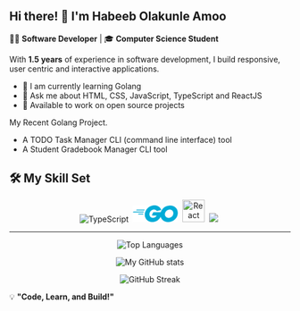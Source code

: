## Hi there! 👋 I'm Habeeb Olakunle Amoo

🧑‍💻 **Software Developer** | 🎓 **Computer Science Student**  

With **1.5 years** of experience in software development, I build responsive, user centric and interactive applications.


- 🌱 I am currently learning Golang
- 🎉 Ask me about HTML, CSS, JavaScript, TypeScript and ReactJS
- 🚀 Available to work on open source projects

My Recent Golang Project.

- A TODO Task Manager CLI (command line interface) tool
- A Student Gradebook Manager CLI tool
  

## 🛠 My Skill Set
<div align="center">
  <img src="https://cdn.jsdelivr.net/gh/devicons/devicon/icons/typescript/typescript-original.svg" alt="TypeScript" width="40" height="40">&nbsp;
  <img src="assets/1000214964_prev_ui.png" height="30"/>&nbsp;
  <img src="https://cdn.jsdelivr.net/gh/devicons/devicon/icons/react/react-original.svg" title="React" width="40" height="40"/>&nbsp;
  <img src="https://git-scm.com/images/logos/downloads/Git-Icon-1788C.png" height="40"/>&nbsp;
</div>

---
<div align="center">

  ![Top Languages](https://github-readme-stats.vercel.app/api/top-langs/?username=Habeebamoo&layout=compact&theme=radical)

  ![My GitHub stats](https://github-readme-stats.vercel.app/api?username=Habeebamoo&show_icons=true&theme=radical)
  
  ![GitHub Streak](https://github-readme-streak-stats.herokuapp.com/?user=Habeebamoo&theme=radical)
</div>

💡 **"Code, Learn, and Build!"**
